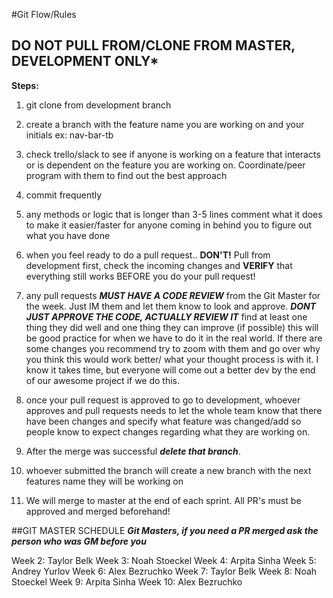 #Git Flow/Rules
## ****DO NOT PULL FROM/CLONE FROM MASTER, DEVELOPMENT ONLY*****
**Steps:** 
 1. git clone from development branch
 
 2. create a branch with the feature name you are working on and your initials ex: nav-bar-tb
 
 3. check trello/slack to see if anyone is working on a feature that interacts or is dependent on the feature you are working on. Coordinate/peer program with them to find out the best approach
 
 4. commit frequently 
 
 5. any methods or logic that is longer than 3-5 lines comment what it does to make it easier/faster for anyone coming in behind you to figure out what you have done
 
 6. when you feel ready to do a pull request.. **DON'T!** Pull from development first, check the incoming changes and **VERIFY** that everything still works BEFORE you do your pull request!
 
 7. any pull requests ***MUST HAVE A CODE REVIEW*** from the Git Master for the week. Just IM them and let them know to look and approve. ***DONT JUST APPROVE THE CODE, ACTUALLY REVIEW IT*** find at least one thing they did well and one thing they can improve (if possible) this will be good practice for when we have to do it in the real world. If there are some changes you recommend try to zoom with them and go over why you think this would work better/ what your thought process is with it. I know it takes time, but everyone will come out a better dev by the end of our awesome project if we do this. 
 
8. once your pull request is approved to go to development, whoever approves and pull requests needs to let the whole team know that there have been changes and specify what feature was changed/add so people know to expect changes regarding what they are working on.

9. After the merge was successful ***delete that branch***. 

10. whoever submitted the branch will create a new branch with the next features name they will be working on

11. We will merge to master at the end of each sprint. All PR's must be approved and merged beforehand!


##GIT MASTER SCHEDULE
***Git Masters, if you need a PR merged ask the person who was GM before you***

Week 2: Taylor Belk
Week 3: Noah Stoeckel
Week 4: Arpita Sinha
Week 5: Andrey Yurlov
Week 6: Alex Bezruchko
Week 7: Taylor Belk
Week 8: Noah Stoeckel
Week 9: Arpita Sinha
Week 10: Alex Bezruchko
